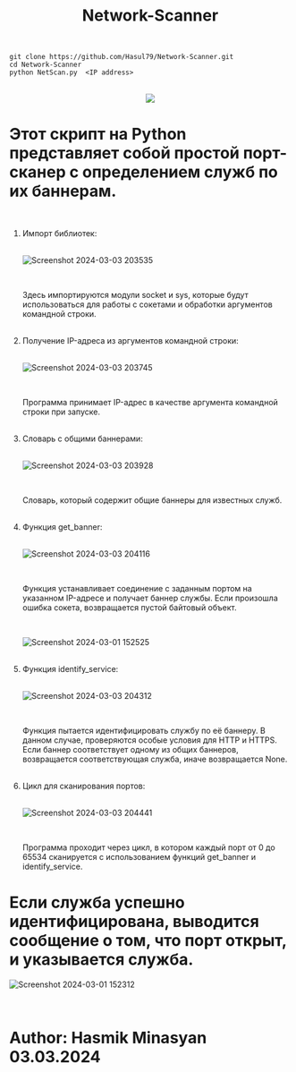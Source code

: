 <h1 align="center">Network-Scanner</h1>



<br>

```
git clone https://github.com/Hasul79/Network-Scanner.git
cd Network-Scanner
python NetScan.py  <IP address>

```

<br/>


<div align="center">
<img src="https://github.com/Hasul79/Network-Scanner/assets/95657084/c78e1786-6800-4eb6-982a-ca348b59a4f3">
</div>

<h1>Этот скрипт на Python представляет собой простой порт-сканер с определением служб по их баннерам. </h1>
<br>
<ol>
<li>Импорт библиотек:</li>
<br/>

![Screenshot 2024-03-03 203535](https://github.com/Hasul79/Network-Scanner/assets/95657084/ad11ccc0-42fe-4fe0-8722-fccbd7da4d2e)

<br/>

<p>Здесь импортируются модули socket и sys, которые будут использоваться для работы с сокетами и обработки аргументов командной строки.</p>
 <br/>
<li>Получение IP-адреса из аргументов командной строки:</li>
<br/>

![Screenshot 2024-03-03 203745](https://github.com/Hasul79/Network-Scanner/assets/95657084/00402dca-15e1-4e9a-b7b0-c285f2cf6b52)

<br/>

<p>Программа принимает IP-адрес в качестве аргумента командной строки при запуске.</p>

<br/>

<li>Словарь с общими баннерами:</li>
<br/>

![Screenshot 2024-03-03 203928](https://github.com/Hasul79/Network-Scanner/assets/95657084/b5187d10-7d37-490c-8369-2c4cf32a5df2)

<br>

<p>Словарь, который содержит общие баннеры для известных служб.</p>
<br>

<li>Функция get_banner:</li>

<br/>

![Screenshot 2024-03-03 204116](https://github.com/Hasul79/Network-Scanner/assets/95657084/95499852-e29c-4020-8efc-d660a85372d9)

  <br/>
<p>Функция устанавливает соединение с заданным портом на указанном IP-адресе и получает баннер службы. Если произошла ошибка сокета, возвращается пустой байтовый объект.</p>

<br/>

![Screenshot 2024-03-01 152525](https://github.com/Hasul79/Network-Scanner/assets/95657084/5dd77b22-dc09-432d-beab-4c3387197535)

<br/>
<li>Функция identify_service:</li>

<br/>


![Screenshot 2024-03-03 204312](https://github.com/Hasul79/Network-Scanner/assets/95657084/c44a3754-1294-460e-a331-2922686733f2)

<br/>

<p>Функция пытается идентифицировать службу по её баннеру. В данном случае, проверяются особые условия для HTTP и HTTPS. Если баннер соответствует одному из общих баннеров, возвращается соответствующая служба, иначе возвращается None.</p>

<br/>

<li>Цикл для сканирования портов:</li>
<br/>


![Screenshot 2024-03-03 204441](https://github.com/Hasul79/Network-Scanner/assets/95657084/62907b1a-2706-41da-ac67-6f9e57082d83)

<br/>

<p>Программа проходит через цикл, в котором каждый порт от 0 до 65534 сканируется с использованием функций get_banner и identify_service. </p>

</ol>

# Если служба успешно идентифицирована, выводится сообщение о том, что порт открыт, и указывается служба.


![Screenshot 2024-03-01 152312](https://github.com/Hasul79/Network-Scanner/assets/95657084/65527c44-19ef-467f-abef-8162e5c1afd3)

<br/>

# Author: Hasmik Minasyan 03.03.2024
